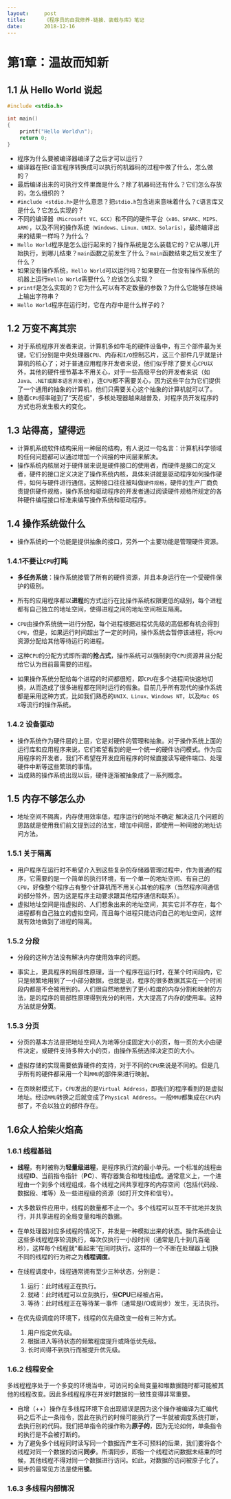 ```yaml
---
layout:     post
title:      《程序员的自我修养-链接、装载与库》笔记
date:       2018-12-16
---
```


# 第1章：温故而知新

## 1.1 从 Hello World 说起

```c
#include <stdio.h>

int main() 
{
    printf("Hello World\n");
    return 0;
}
```

- 程序为什么要被编译器编译了之后才可以运行？
- 编译器在把`C`语言程序转换成可以执行的机器码的过程中做了什么，怎么做的？
- 最后编译出来的可执行文件里面是什么？除了机器码还有什么？它们怎么存放的，怎么组织的？
- `#include <stdio.h>`是什么意思？把`stdio.h`包含进来意味着什么？`C`语言库又是什么？它怎么实现的？
- 不同的编译器`（Microsoft VC、GCC）`和不同的硬件平台`（x86、SPARC、MIPS、ARM）`，以及不同的操作系统`（Windows、Linux、UNIX、Solaris）`，最终编译出来的结果一样吗？为什么？
- `Hello World`程序是怎么运行起来的？操作系统是怎么装载它的？它从哪儿开始执行，到哪儿结束？`main`函数之前发生了什么？`main`函数结束之后又发生了什么？
- 如果没有操作系统，`Hello World`可以运行吗？如果要在一台没有操作系统的机器上运行`Hello World`需要什么？应该怎么实现？
- `printf`是怎么实现的？它为什么可以有不定数量的参数？为什么它能够在终端上输出字符串？
- `Hello World`程序在运行时，它在内存中是什么样子的？

## 1.2 万变不离其宗

- 对于系统程序开发者来说，计算机多如牛毛的硬件设备中，有三个部件最为关键，它们分别是中央处理器`CPU`、内存和`I/O`控制芯片，这三个部件几乎就是计算机的核心了；对于普通应用程序开发者来说，他们似乎除了要关心`CPU`以外，其他的硬件细节基本不用关心，对于一些高级平台的开发者来说（如`Java、.NET或脚本语言开发者`），连`CPU`都不需要关心，因为这些平台为它们提供了一个通用的抽象的计算机，他们只需要关心这个抽象的计算机就可以了。
- 随着`CPU`频率碰到了“天花板”，多核处理器越来越普及，对程序员开发程序的方式也将发生极大的变化。

## 1.3 站得高，望得远

- 计算机系统软件结构采用一种层的结构，有人说过一句名言：计算机科学领域的任何问题都可以通过增加一个间接的中间层来解决。
- 操作系统内核层对于硬件层来说是硬件接口的使用者，而硬件是接口的定义者，硬件的接口定义决定了操作系统内核，具体来讲就是驱动程序如何操作硬件，如何与硬件进行通信。这种接口往往被叫做`硬件规格`，硬件的生产厂商负责提供硬件规格，操作系统和驱动程序的开发者通过阅读硬件规格所规定的各种硬件编程接口标准来编写操作系统和驱动程序。

## 1.4 操作系统做什么

- 操作系统的一个功能是提供抽象的接口，另外一个主要功能是管理硬件资源。

### 1.4.1不要让`CPU`打盹

- **多任务系统**：操作系统接管了所有的硬件资源，并且本身运行在一个受硬件保护的级别。
- 所有的应用程序都以**进程**的方式运行在比操作系统权限更低的级别，每个进程都有自己独立的地址空间，使得进程之间的地址空间相互隔离。
- `CPU`由操作系统统一进行分配，每个进程根据进程优先级的高低都有机会得到`CPU`，但是，如果运行时间超出了一定的时间，操作系统会暂停该进程，将`CPU`资源分配给其他等待运行的进程。

- 这种`CPU`的分配方式即所谓的**抢占式**，操作系统可以强制剥夺`CPU`资源并且分配给它认为目前最需要的进程。
- 如果操作系统分配给每个进程的时间都很短，即`CPU`在多个进程间快速地切换，从而造成了很多进程都在同时运行的假象。目前几乎所有现代的操作系统都是采用这种方式，比如我们熟悉的`UNIX、Linux、Windows NT`，以及`Mac OS X`等流行的操作系统。

### 1.4.2 设备驱动

- 操作系统作为硬件层的上层，它是对硬件的管理和抽象。对于操作系统上面的运行库和应用程序来说，它们希望看到的是一个统一的硬件访问模式。作为应用程序的开发者，我们不希望在开发应用程序的时候直接读写硬件端口、处理硬件中断等这些繁琐的事情。
- 当成熟的操作系统出现以后，硬件逐渐被抽象成了一系列概念。

## 1.5 内存不够怎么办

- 地址空间不隔离，内存使用效率低，程序运行的地址不确定  解决这几个问题的思路就是使用我们前文提到过的法宝，增加中间层，即使用一种间接的地址访问方法。

### 1.5.1 关于隔离

- 用户程序在运行时不希望介入到这些复杂的存储器管理过程中，作为普通的程序，它需要的是一个简单的执行环境，有一个单一的地址空间、有自己的`CPU`，好像整个程序占有整个计算机而不用关心其他的程序（当然程序间通信的部分除外，因为这是程序主动要求跟其他程序通信和联系）。
- 虚拟地址空间是指虚拟的、人们想象出来的地址空间，其实它并不存在，每个进程都有自己独立的虚拟空间，而且每个进程只能访问自己的地址空间，这样就有效地做到了进程的隔离。

### 1.5.2 分段

- 分段的这种方法没有解决内存使用效率的问题。

- 事实上，更具程序的局部性原理，当一个程序在运行时，在某个时间段内，它只是频繁地用到了一小部分数据，也就是说，程序的很多数据其实在一个时间段内都是不会被用到的。人们很自然地想到了更小粒度的内存分割和映射的方法，是的程序的局部性原理得到充分的利用，大大提高了内存的使用率。这种方法就是**分页**。

### 1.5.3 分页

- 分页的基本方法是把地址空间人为地等分成固定大小的页，每一页的大小由硬件决定，或硬件支持多种大小的页，由操作系统选择决定页的大小。

- 虚拟存储的实现需要依靠硬件的支持，对于不同的`CPU`来说是不同的。但是几乎所有的硬件都采用一个叫`MMU`的部件来进行映射。
- 在页映射模式下，`CPU`发出的是`Virtual Address`，即我们的程序看到的是虚拟地址。经过`MMU`转换之后就变成了`Physical Address`。一般`MMU`都集成在`CPU`内部了，不会以独立的部件存在。

## 1.6众人拾柴火焰高

### 1.6.1 线程基础

- **线程**，有时被称为**轻量级进程**，是程序执行流的最小单元。一个标准的线程由线程**ID**、当前指令指针（**PC**）、寄存器集合和堆栈组成。通常意义上，一个进程由一个到多个线程组成，各个线程之间共享程序的内存空间（包括代码段、数据段、堆等）及一些进程级的资源（如打开文件和信号）。

- 大多数软件应用中，线程的数量都不止一个。多个线程可以互不干扰地并发执行，并共享进程的全局变量和堆的数据。
- 在单处理器对应多线程的情况下，并发是一种模拟出来的状态。操作系统会让这些多线程程序轮流执行，每次仅执行一小段时间（通常是几十到几百毫秒），这样每个线程就“看起来”在同时执行。这样的一个不断在处理器上切换不同的线程的行为称之为**线程调度**。
- 在线程调度中，线程通常拥有至少三种状态，分别是：
  1. 运行：此时线程正在执行。
  2. 就绪：此时线程可以立刻执行，但**CPU**已经被占用。
  3. 等待：此时线程正在等待某一事件（通常是I/O或同步）发生，无法执行。

- 在优先级调度的环境下，线程的优先级改变一般有三种方式。
  1. 用户指定优先级。
  2. 根据进入等待状态的频繁程度提升或降低优先级。
  3. 长时间得不到执行而被提升优先级。

### 1.6.2 线程安全

多线程程序处于一个多变的环境当中，可访问的全局变量和堆数据随时都可能被其他的线程改变。因此多线程程序在并发时数据的一致性变得非常重要。

- 自增（++）操作在多线程环境下会出现错误是因为这个操作被编译为汇编代码之后不止一条指令，因此在执行的时候可能执行了一半就被调度系统打断，去执行别的代码。我们把单指令的操作称为**原子的**，因为无论如何，单条指令的执行是不会被打断的。
- 为了避免多个线程同时读写同一个数据而产生不可预料的后果，我们要将各个线程对同一个数据的访问**同步**。所谓同步，即指一个线程访问数据未结束的时候，其他线程不得对同一个数据进行访问。如此，对数据的访问被原子化了。
- 同步的最常见方法是使用**锁**。

### 1.6.3 多线程内部情况


